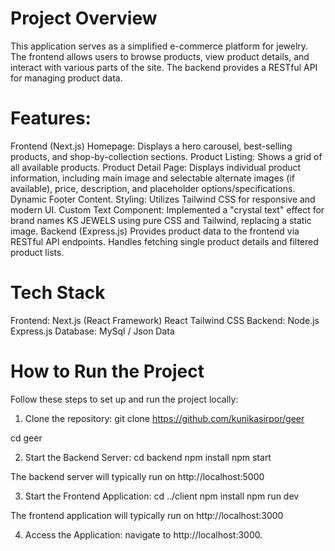 # Project Overview

This application serves as a simplified e-commerce platform for jewelry. The frontend allows users to browse products, view product details, and interact with various parts of the site. The backend provides a RESTful API for managing product data.

# Features:

Frontend (Next.js)
Homepage: Displays a hero carousel, best-selling products, and shop-by-collection sections.
Product Listing: Shows a grid of all available products.
Product Detail Page: Displays individual product information, including main image and selectable alternate images (if available), price, description, and placeholder options/specifications.
Dynamic Footer Content.
Styling: Utilizes Tailwind CSS for responsive and modern UI.
Custom Text Component: Implemented a "crystal text" effect for brand names KS JEWELS using pure CSS and Tailwind, replacing a static image.
Backend (Express.js)
Provides product data to the frontend via RESTful API endpoints.
Handles fetching single product details and filtered product lists.


# Tech Stack
Frontend:
Next.js (React Framework)
React
Tailwind CSS
Backend:
Node.js
Express.js
Database: 
MySql / Json Data


# How to Run the Project
Follow these steps to set up and run the project locally:

1) Clone the repository:
git clone https://github.com/kunikasirpor/geer

 cd geer


2) Start the Backend Server:
cd backend
npm install
npm start

The backend server will typically run on http://localhost:5000


3) Start the Frontend Application:
cd ../client
npm install
npm run dev

The frontend application will typically run on http://localhost:3000

4) Access the Application:
navigate to http://localhost:3000.
